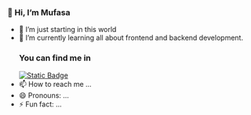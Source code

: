   ### 🦁 Hi, I’m Mufasa
- 👀 I’m just starting in this world
- 🌱 I’m currently learning all about frontend and backend development.
  ### You can find me in
  [![Static Badge](https://img.shields.io/badge/Twitter-twitter?style=plastic&logo=X&logoColor=white&labelColor=black&color=black&link)](https://twitter.com/Mufasa_InterAmp)
- 📫 How to reach me ...
- 😄 Pronouns: ...
- ⚡ Fun fact: ...

<!---
9Mufasa/9Mufasa is a ✨ special ✨ repository because its `README.md` (this file) appears on your GitHub profile.
You can click the Preview link to take a look at your changes.
--->
